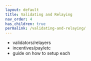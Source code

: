 ```yaml
---
layout: default
title: Validating and Relaying
nav_order: 4
has_children: true
permalink: /validating-and-relaying/
---
```


- validators/relayers
- incentives/pay/etc
 - guide on how to setup each